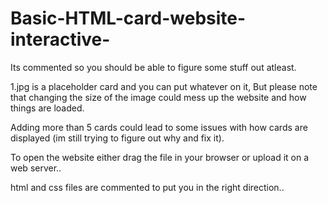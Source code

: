 # Basic-HTML-card-website-interactive-
Its commented so you should be able to figure some stuff out atleast.

1.jpg is a placeholder card and you can put whatever on it, But please note that changing the size of the image could mess up the website and how things are loaded.

Adding more than 5 cards could lead to some issues with how cards are displayed (im still trying to figure out why and fix it).

To open the website either drag the file in your browser or upload it on a web server..

html and css files are commented to put you in the right direction..
